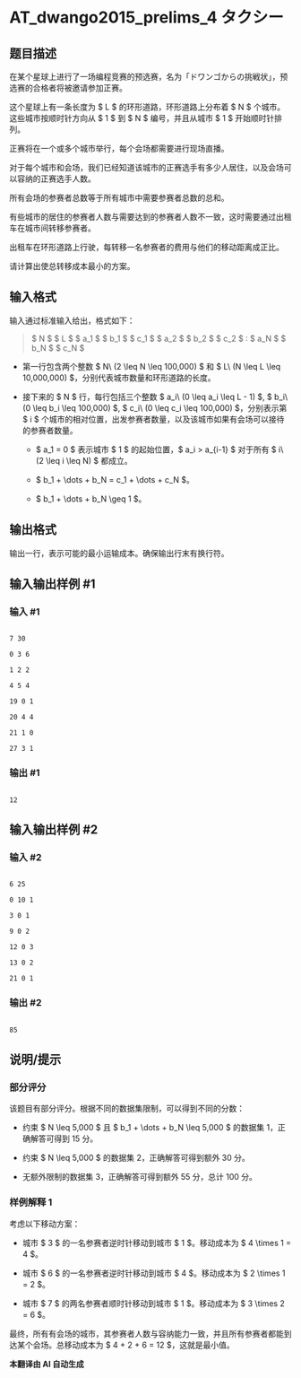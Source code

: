 # AT_dwango2015_prelims_4 タクシー

## 题目描述

在某个星球上进行了一场编程竞赛的预选赛，名为「ドワンゴからの挑戦状」，预选赛的合格者将被邀请参加正赛。

这个星球上有一条长度为 $ L $ 的环形道路，环形道路上分布着 $ N $ 个城市。这些城市按顺时针方向从 $ 1 $ 到 $ N $ 编号，并且从城市 $ 1 $ 开始顺时针排列。

正赛将在一个或多个城市举行，每个会场都需要进行现场直播。

对于每个城市和会场，我们已经知道该城市的正赛选手有多少人居住，以及会场可以容纳的正赛选手人数。

所有会场的参赛者总数等于所有城市中需要参赛者总数的总和。

有些城市的居住的参赛者人数与需要达到的参赛者人数不一致，这时需要通过出租车在城市间转移参赛者。

出租车在环形道路上行驶，每转移一名参赛者的费用与他们的移动距离成正比。

请计算出使总转移成本最小的方案。

## 输入格式

输入通过标准输入给出，格式如下：

> $ N $ $ L $ $ a_1 $ $ b_1 $ $ c_1 $ $ a_2 $ $ b_2 $ $ c_2 $ : $ a_N $ $ b_N $ $ c_N $

- 第一行包含两个整数 $ N\ (2 \leq N \leq 100,000) $ 和 $ L\ (N \leq L \leq 10,000,000) $，分别代表城市数量和环形道路的长度。
- 接下来的 $ N $ 行，每行包括三个整数 $ a_i\ (0 \leq a_i \leq L - 1) $, $ b_i\ (0 \leq b_i \leq 100,000) $, $ c_i\ (0 \leq c_i \leq 100,000) $，分别表示第 $ i $ 个城市的相对位置，出发参赛者数量，以及该城市如果有会场可以接待的参赛者数量。
  - $ a_1 = 0 $ 表示城市 $ 1 $ 的起始位置，$ a_i > a_{i-1} $ 对于所有 $ i\ (2 \leq i \leq N) $ 都成立。
  - $ b_1 + \dots + b_N = c_1 + \dots + c_N $。
  - $ b_1 + \dots + b_N \geq 1 $。

## 输出格式

输出一行，表示可能的最小运输成本。确保输出行末有换行符。

## 输入输出样例 #1

### 输入 #1

```
7 30
0 3 6
1 2 2
4 5 4
19 0 1
20 4 4
21 1 0
27 3 1
```

### 输出 #1

```
12
```

## 输入输出样例 #2

### 输入 #2

```
6 25
0 10 1
3 0 1
9 0 2
12 0 3
13 0 2
21 0 1
```

### 输出 #2

```
85
```

## 说明/提示

### 部分评分

该题目有部分评分。根据不同的数据集限制，可以得到不同的分数：

- 约束 $ N \leq 5,000 $ 且 $ b_1 + \dots + b_N \leq 5,000 $ 的数据集 1，正确解答可得到 15 分。
- 约束 $ N \leq 5,000 $ 的数据集 2，正确解答可得到额外 30 分。
- 无额外限制的数据集 3，正确解答可得到额外 55 分，总计 100 分。

### 样例解释 1

考虑以下移动方案：
- 城市 $ 3 $ 的一名参赛者逆时针移动到城市 $ 1 $。移动成本为 $ 4 \times 1 = 4 $。
- 城市 $ 6 $ 的一名参赛者逆时针移动到城市 $ 4 $。移动成本为 $ 2 \times 1 = 2 $。
- 城市 $ 7 $ 的两名参赛者顺时针移动到城市 $ 1 $。移动成本为 $ 3 \times 2 = 6 $。

最终，所有有会场的城市，其参赛者人数与容纳能力一致，并且所有参赛者都能到达某个会场。总移动成本为 $ 4 + 2 + 6 = 12 $，这就是最小值。

 **本翻译由 AI 自动生成**